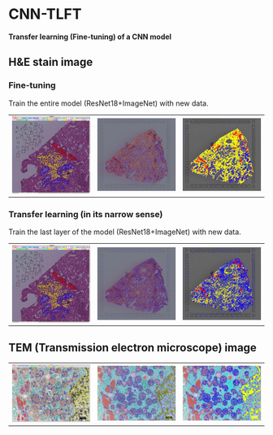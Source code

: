 # CNN-TLFT
**Transfer learning (Fine-tuning) of a CNN model**

## H&E stain image
### Fine-tuning
Train the entire model (ResNet18+ImageNet) with new data.
<table>
<tr>
<td><img width="200px" src="img/FT/FFPE_LUAD_3_B_x10_sample_2k.jpg"></td>
<td><img width="200px" src="img/FT/FFPE_LUAD_3_B_x10_predict_grid_2k.jpg"></td>
<td><img width="200px" src="img/FT/FFPE_LUAD_3_B_x10_predict_rect_2k.jpg"></td>
</tr>
</table>

### Transfer learning (in its narrow sense)
Train the last layer of the model (ResNet18+ImageNet) with new data.
<table>
<tr>
<td><img width="200px" src="img/TL/FFPE_LUAD_3_B_x10_sample_2k.jpg"></td>
<td><img width="200px" src="img/TL/FFPE_LUAD_3_B_x10_predict_grid_2k.jpg"></td>
<td><img width="200px" src="img/TL/FFPE_LUAD_3_B_x10_predict_rect_2k.jpg"></td>
</tr>
</table>

## TEM (Transmission electron microscope) image
<table>
<tr>
<td><img width="200px" src="img/TEM/MCM-Pt852-1232-x11500_sample_2k.jpg"></td>
<td><img width="200px" src="img/TEM/MCM-Pt852-1232-x11500_predict_grid_2k.jpg"></td>
<td><img width="200px" src="img/TEM/MCM-Pt852-1232-x11500_predict_rect_2k.jpg"></td>
</tr>
</table>
